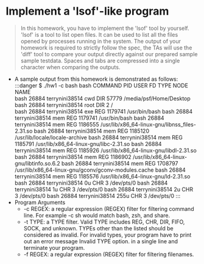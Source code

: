 # Implement a 'lsof'-like program

> In this homework, you have to implement the 'lsof' tool by yourself. 'lsof' is a tool to list open files. It can be used to list all the files opened by processes running in the system. The output of your homework is required to strictly follow the spec, the TAs will use the 'diff' tool to compare your output directly against our prepared sample sample testdata. Spaces and tabs are compressed into a single character when comparing the outputs.

- A sample output from this homework is demonstrated as follows:
    :::danger
    $ ./hw1  -c bash
        bash
        COMMAND PID     USER      	FD     TYPE     NODE     NAME      
        bash    26884   terrynini38514	cwd    DIR      57779    /media/psf/Home/Desktop
        bash    26884   terrynini38514	root   DIR      2        /         
        bash    26884   terrynini38514	exe    REG      1179741  /usr/bin/bash
        bash    26884   terrynini38514	mem    REG      1179741  /usr/bin/bash
        bash    26884   terrynini38514	mem    REG      1186555  /usr/lib/x86_64-linux-gnu/libnss_files-2.31.so
        bash    26884   terrynini38514	mem    REG      1185120  /usr/lib/locale/locale-archive
        bash    26884   terrynini38514	mem    REG      1185791  /usr/lib/x86_64-linux-gnu/libc-2.31.so
        bash    26884   terrynini38514	mem    REG      1185926  /usr/lib/x86_64-linux-gnu/libdl-2.31.so
        bash    26884   terrynini38514	mem    REG      1186902  /usr/lib/x86_64-linux-gnu/libtinfo.so.6.2
        bash    26884   terrynini38514	mem    REG      1708797  /usr/lib/x86_64-linux-gnu/gconv/gconv-modules.cache
        bash    26884   terrynini38514	mem    REG      1185576  /usr/lib/x86_64-linux-gnu/ld-2.31.so
        bash    26884   terrynini38514	0u     CHR      3        /dev/pts/0
        bash    26884   terrynini38514	1u     CHR      3        /dev/pts/0
        bash    26884   terrynini38514	2u     CHR      3        /dev/pts/0
        bash    26884   terrynini38514	255u   CHR      3        /dev/pts/0
    :::
- Program Arguments
    - -c REGEX: a regular expression (REGEX) filter for filtering command line. For example -c sh would match bash, zsh, and share.
    - -t TYPE: a TYPE filter. Valid TYPE includes REG, CHR, DIR, FIFO, SOCK, and unknown. TYPEs other than the listed should be considered as invalid. For invalid types, your program have to print out an error message Invalid TYPE option. in a single line and terminate your program.
    - -f REGEX: a regular expression (REGEX) filter for filtering filenames.


